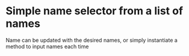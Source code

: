 
# Simple name selector from a list of names

Name can be updated with the desired names, or simply instantiate a method to input names each time
